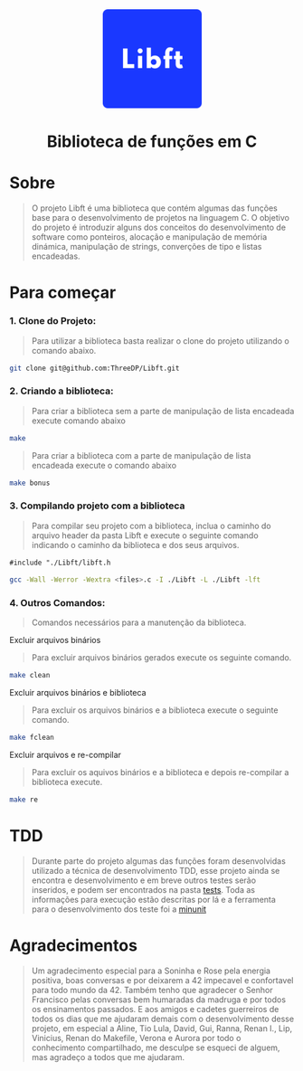 <div align="center" >
  <img src="/imgs/Libft.svg" alt="Libft" width="175" height="175">
  <h1>Biblioteca de funções em C</h1>
</div>

# Sobre
> O projeto Libft é uma biblioteca que contém algumas das funções base para o desenvolvimento de projetos na linguagem C. O objetivo do projeto é introduzir alguns dos conceitos do desenvolvimento de software como ponteiros, alocação e manipulação de memória dinámica, manipulação de strings, converções de tipo e listas encadeadas.

# Para começar
### 1. Clone do Projeto:
> Para utilizar a biblioteca basta realizar o clone do projeto utilizando o comando abaixo.

```bash
git clone git@github.com:ThreeDP/Libft.git
```

### 2. Criando a biblioteca:
> Para criar a biblioteca sem a parte de manipulação de lista encadeada execute comando abaixo

```bash
make
```

> Para criar a biblioteca com a parte de manipulação de lista encadeada execute o comando abaixo

```bash
make bonus
```

### 3. Compilando projeto com a biblioteca
> Para compilar seu projeto com a biblioteca, inclua o caminho do arquivo header da pasta Libft e execute o seguinte comando indicando o caminho da biblioteca e dos seus arquivos.

    #include "./Libft/libft.h

```bash
gcc -Wall -Werror -Wextra <files>.c -I ./Libft -L ./Libft -lft
```

### 4. Outros Comandos:
> Comandos necessários para a manutenção da biblioteca.

Excluir arquivos binários
> Para excluir arquivos binários gerados execute os seguinte comando.


```bash
make clean
```

Excluir arquivos binários e biblioteca
> Para excluir os arquivos binários e a biblioteca execute o seguinte comando.


```bash
make fclean
```

Excluir arquivos e re-compilar
> Para excluir os aquivos binários e a biblioteca e depois re-compilar a biblioteca execute.


```bash
make re
```

# TDD
> Durante parte do projeto algumas das funções foram desenvolvidas utilizado a técnica de desenvolvimento TDD, esse projeto ainda se encontra e desenvolvimento e em breve outros testes serão inseridos, e podem ser encontrados na pasta [tests](https://github.com/ThreeDP/Libft/tests). Toda as informações para execução estão descritas por lá e a ferramenta para o desenvolvimento dos teste foi a [minunit](https://github.com/siu/minunit)

# Agradecimentos
> Um agradecimento especial para a Soninha e Rose pela energia positiva, boas conversas e por deixarem a 42 impecavel e confortavel para todo mundo da 42. Também tenho que agradecer o Senhor Francisco pelas conversas bem humaradas da madruga e por todos os ensinamentos passados. E aos amigos e cadetes guerreiros de todos os dias que me ajudaram demais com o desenvolvimento desse projeto, em especial a Aline, Tio Lula, David, Gui, Ranna, Renan I., Lip, Vinicius, Renan do Makefile, Verona e Aurora por todo o conhecimento compartilhado, me desculpe se esqueci de alguem, mas agradeço a todos que me ajudaram.
